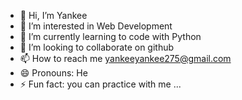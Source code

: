 - 👋 Hi, I’m Yankee
- 👀 I’m interested in Web Development
- 🌱 I’m currently learning to code with Python
- 💞️ I’m looking to collaborate on github
- 📫 How to reach me yankeeyankee275@gmail.com
- 😄 Pronouns: He
- ⚡ Fun fact: you can practice with me ...

<!---
yankeeyanke/yankeeyanke is a ✨ special ✨ repository because its `README.md` (this file) appears on your GitHub profile.
You can click the Preview link to take a look at your changes.
--->
